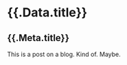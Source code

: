 <!--meta
title: "First Post"
-->

# {{.Data.title}}

## {{.Meta.title}}

This is a post on a blog. Kind of. Maybe.
